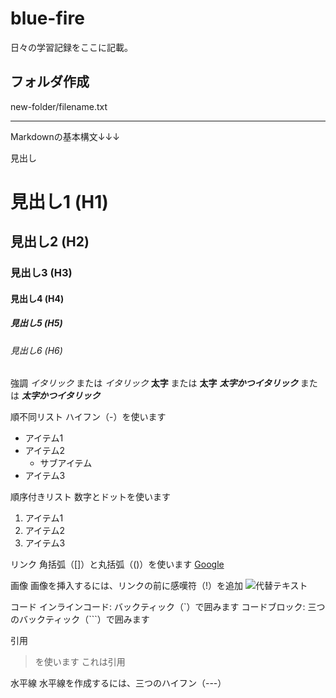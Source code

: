 # blue-fire
日々の学習記録をここに記載。

## フォルダ作成
new-folder/filename.txt

---
Markdownの基本構文↓↓↓

見出し
# 見出し1 (H1)
## 見出し2 (H2)
### 見出し3 (H3)
#### 見出し4 (H4)
##### 見出し5 (H5)
###### 見出し6 (H6)

強調
*イタリック* または _イタリック_
**太字** または __太字__
***太字かつイタリック*** または ___太字かつイタリック___

順不同リスト
ハイフン（-）を使います
- アイテム1
- アイテム2
  - サブアイテム
- アイテム3

順序付きリスト
数字とドットを使います
1. アイテム1
2. アイテム2
3. アイテム3

リンク
角括弧（[]）と丸括弧（()）を使います
[Google](https://www.google.com)

画像
画像を挿入するには、リンクの前に感嘆符（!）を追加
![代替テキスト](画像のURL)

コード
インラインコード: バックティック（`）で囲みます
コードブロック: 三つのバックティック（```）で囲みます

引用
>を使います
> これは引用

水平線
水平線を作成するには、三つのハイフン（---）






